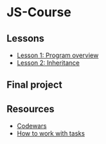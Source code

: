 # JS-Course

## Lessons

* [Lesson 1: Program overview](./lessons/overview)
* [Lesson 2: Inheritance](./lessons/inheritance)


## Final project

## Resources
* [Codewars](./codewars.md)
* [How to work with tasks](./prRules.md)
   